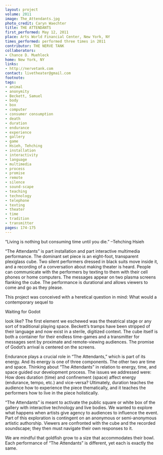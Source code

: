 ```yaml
---
layout: project
volume: 2011
image: The_Attendants.jpg
photo_credit: Caryn Waechter
title: THE ATTENDANTS
first_performed: May 12, 2011
place: Arts World Financial Center, New York, NY
times_performed: performed three times in 2011
contributor: THE NERVE TANK
collaborators:
- Chance D. Muehleck
home: New York, NY
links:
- http://nervetank.com
contact: livetheater@gmail.com
footnote: 
tags:
- animal
- anonymity
- Beckett, Samuel
- body
- box
- computer
- consumer consumption
- death
- duration
- endurance
- experience
- gallery
- game
- Hsieh, Tehching
- installation
- interactivity
- language
- multimedia
- process
- promise
- remote
- silence
- sound-scape
- teaching
- technology
- telephone
- texting
- theater
- time
- tradition
- transmitter
pages: 174-175
---
```


“Living is nothing but consuming time until you die.”  –Tehching Hsieh

“The Attendants” is part installation and part interactive multimedia performance. The dominant set piece is an eight-foot, transparent plexiglass cube. Two silent performers dressed in black suits move inside it, and a recording of a conversation about making theater is heard. People can communicate with the performers by texting to them with their cell phones or home computers. The messages appear on two plasma screens flanking the cube. The performance is durational and allows viewers to come and go as they please. 

This project was conceived with a heretical question in mind: What would a contemporary sequel to 

Waiting for Godot

 look like? The first element we eschewed was the theatrical stage or any sort of traditional playing space. Beckett’s tramps have been stripped of their language and now exist in a sterile, digitized context. The cube itself is both a container for their endless time-games and a transmitter for messages sent by proximate and remote-viewing audiences. The promise of Godot’s arrival is centered on the screens. 

Endurance plays a crucial role in “The Attendants,” which is part of its energy. And its energy is one of three components. The other two are time and space. Thinking about “The Attendants” in relation to energy, time, and space guided our development process. The issues we addressed were: How does duration (time) and confinement (space) affect energy (endurance, tempo, etc.) and vice-versa? Ultimately, duration teaches the audience how to experience the piece thematically, and it teaches the performers how to live in the piece holistically. 

“The Attendants” is meant to activate the public square or white box of the gallery with interactive technology and live bodies. We wanted to explore what happens when artists give agency to audiences to influence the event. Part of this exploration is contingent on an anonymous or semi-anonymous artistic authorship. Viewers are confronted with the cube and the recorded soundscape; they then must navigate their own responses to it. 

We are mindful that goldfish grow to a size that accommodates their bowl. Each performance of “The Attendants” is different, yet each is exactly the same.
